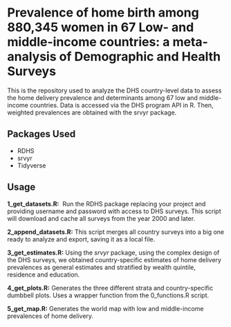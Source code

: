 # Prevalence of home birth among 880,345 women in 67 Low- and middle-income countries: a meta-analysis of Demographic and Health Surveys

This is the repository used to analyze the DHS country-level data to assess the home delivery prevalence and determinants among 67 low and middle-income countries. Data is accessed via the DHS program API in R. Then, weighted prevalences are obtained with the srvyr package.

## Packages Used

-   RDHS
-   srvyr
-   Tidyverse

## Usage

**1_get_datasets.R:**  Run the RDHS package replacing your project and providing username and password with access to DHS surveys. This script will download and cache all surveys from the year 2000 and later.

**2_append_datasets.R:** This script merges all country surveys into a big one ready to analyze and export, saving it as a local file.

**3_get_estimates.R:** Using the *srvyr* package, using the complex design of the DHS surveys, we obtained country-specific estimates of home delivery prevalences as general estimates and stratified by wealth quintile, residence and education.

**4_get_plots.R:** Generates the three different strata and country-specific dumbbell plots. Uses a wrapper function from the 0_functions.R script.

**5_get_map.R:** Generates the world map with low and middle-income prevalences of home delivery.
